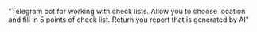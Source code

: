 "Telegram bot for working with check lists. Allow you to choose location and fill in 5 points of check list. Return you report that is generated by AI" 
